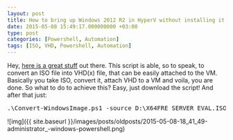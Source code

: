 ```yaml
---
layout: post
title: How to bring up Windows 2012 R2 in HyperV without installing it
date: 2015-05-08 15:49:17.000000000 +03:00
type: post
categories: [Powershell, Automation]
tags: [ISO, VHD, Powershell, Automation]
---
```

Hey, [here is a great stuff](https://gallery.technet.microsoft.com/scriptcenter/Convert-WindowsImageps1-0fe23a8f) out there. This script is able, so to speak, to convert an ISO file into VHD(x) file, that can be easily attached to the VM. Basically you take ISO, convert it, attach VHD to a VM and voila, you are done. So what to do to achieve this? Easy, just download the script! And after that just:

<pre class="brush: powershell;">
.\Convert-WindowsImage.ps1 -source D:\X64FRE_SERVER_EVAL.ISO -Edition ServerDataCenterEval -VHDPath 'D:\VMs\Virtual Hard Disks\CONTOSO-DC1.vhdx' -VHDFormat vhdx -VHDPartitionStyle GPT
</pre>

![img]({{ site.baseurl }}/images/posts/oldposts/2015-05-08-18_41_49-administrator_-windows-powershell.png)